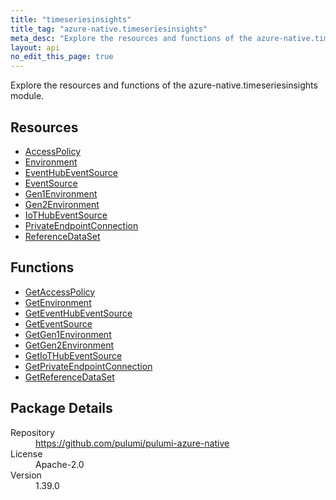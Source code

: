```yaml
---
title: "timeseriesinsights"
title_tag: "azure-native.timeseriesinsights"
meta_desc: "Explore the resources and functions of the azure-native.timeseriesinsights module."
layout: api
no_edit_this_page: true
---
```


<!-- WARNING: this file was generated by Pulumi Docs Generator. -->
<!-- Do not edit by hand unless you're certain you know what you are doing! -->

Explore the resources and functions of the azure-native.timeseriesinsights module.

<h2 id="resources">Resources</h2>
<ul class="api">
    <li><a href="accesspolicy" title="AccessPolicy"><span class="api-symbol api-symbol--resource"></span>AccessPolicy</a></li>
    <li><a href="environment" title="Environment"><span class="api-symbol api-symbol--resource"></span>Environment</a></li>
    <li><a href="eventhubeventsource" title="EventHubEventSource"><span class="api-symbol api-symbol--resource"></span>EventHubEventSource</a></li>
    <li><a href="eventsource" title="EventSource"><span class="api-symbol api-symbol--resource"></span>EventSource</a></li>
    <li><a href="gen1environment" title="Gen1Environment"><span class="api-symbol api-symbol--resource"></span>Gen1Environment</a></li>
    <li><a href="gen2environment" title="Gen2Environment"><span class="api-symbol api-symbol--resource"></span>Gen2Environment</a></li>
    <li><a href="iothubeventsource" title="IoTHubEventSource"><span class="api-symbol api-symbol--resource"></span>IoTHubEventSource</a></li>
    <li><a href="privateendpointconnection" title="PrivateEndpointConnection"><span class="api-symbol api-symbol--resource"></span>PrivateEndpointConnection</a></li>
    <li><a href="referencedataset" title="ReferenceDataSet"><span class="api-symbol api-symbol--resource"></span>ReferenceDataSet</a></li>
</ul>

<h2 id="functions">Functions</h2>
<ul class="api">
    <li><a href="getaccesspolicy" title="GetAccessPolicy"><span class="api-symbol api-symbol--function"></span>GetAccessPolicy</a></li>
    <li><a href="getenvironment" title="GetEnvironment"><span class="api-symbol api-symbol--function"></span>GetEnvironment</a></li>
    <li><a href="geteventhubeventsource" title="GetEventHubEventSource"><span class="api-symbol api-symbol--function"></span>GetEventHubEventSource</a></li>
    <li><a href="geteventsource" title="GetEventSource"><span class="api-symbol api-symbol--function"></span>GetEventSource</a></li>
    <li><a href="getgen1environment" title="GetGen1Environment"><span class="api-symbol api-symbol--function"></span>GetGen1Environment</a></li>
    <li><a href="getgen2environment" title="GetGen2Environment"><span class="api-symbol api-symbol--function"></span>GetGen2Environment</a></li>
    <li><a href="getiothubeventsource" title="GetIoTHubEventSource"><span class="api-symbol api-symbol--function"></span>GetIoTHubEventSource</a></li>
    <li><a href="getprivateendpointconnection" title="GetPrivateEndpointConnection"><span class="api-symbol api-symbol--function"></span>GetPrivateEndpointConnection</a></li>
    <li><a href="getreferencedataset" title="GetReferenceDataSet"><span class="api-symbol api-symbol--function"></span>GetReferenceDataSet</a></li>
</ul>

<h2 id="package-details">Package Details</h2>
<dl class="package-details">
	<dt>Repository</dt>
	<dd><a href="https://github.com/pulumi/pulumi-azure-native">https://github.com/pulumi/pulumi-azure-native</a></dd>
	<dt>License</dt>
	<dd>Apache-2.0</dd>
	<dt>Version</dt>
	<dd>1.39.0</dd>
</dl>

